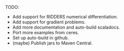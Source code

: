 TODO:

* Add support for RIDDERS numerical differentiation.
* Add support for gradient problems.
* Add more documentation and auto-build scaladocs.
* Port more examples from ceres.
* Set up auto-build in github.
* (maybe) Publish jars to Maven Central.